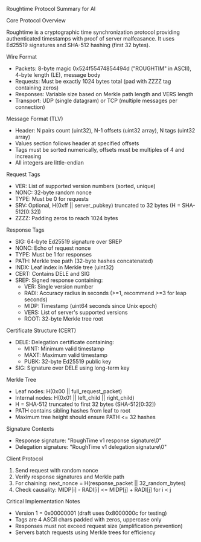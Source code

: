 Roughtime Protocol Summary for AI

Core Protocol Overview

Roughtime is a cryptographic time synchronization protocol providing authenticated timestamps with proof of server malfeasance. It uses Ed25519 signatures and SHA-512 hashing (first 32 bytes).

Wire Format

- Packets: 8-byte magic 0x524f55474854494d ("ROUGHTIM" in ASCII), 4-byte length (LE), message body
- Requests: Must be exactly 1024 bytes total (pad with ZZZZ tag containing zeros)
- Responses: Variable size based on Merkle path length and VERS length
- Transport: UDP (single datagram) or TCP (multiple messages per connection)

Message Format (TLV)

- Header: N pairs count (uint32), N-1 offsets (uint32 array), N tags (uint32 array)
- Values section follows header at specified offsets
- Tags must be sorted numerically, offsets must be multiples of 4 and increasing
- All integers are little-endian

Request Tags

- VER: List of supported version numbers (sorted, unique)
- NONC: 32-byte random nonce
- TYPE: Must be 0 for requests
- SRV: Optional, H(0xff || server_pubkey) truncated to 32 bytes (H = SHA-512[0:32])
- ZZZZ: Padding zeros to reach 1024 bytes

Response Tags

- SIG: 64-byte Ed25519 signature over SREP
- NONC: Echo of request nonce
- TYPE: Must be 1 for responses
- PATH: Merkle tree path (32-byte hashes concatenated)
- INDX: Leaf index in Merkle tree (uint32)
- CERT: Contains DELE and SIG
- SREP: Signed response containing:
  - VER: Single version number
  - RADI: Accuracy radius in seconds (>=1, recommend >=3 for leap seconds)
  - MIDP: Timestamp (uint64 seconds since Unix epoch)
  - VERS: List of server's supported versions
  - ROOT: 32-byte Merkle tree root

Certificate Structure (CERT)

- DELE: Delegation certificate containing:
  - MINT: Minimum valid timestamp
  - MAXT: Maximum valid timestamp
  - PUBK: 32-byte Ed25519 public key
- SIG: Signature over DELE using long-term key

Merkle Tree

- Leaf nodes: H(0x00 || full_request_packet)
- Internal nodes: H(0x01 || left_child || right_child)
- H = SHA-512 truncated to first 32 bytes (SHA-512[0:32])
- PATH contains sibling hashes from leaf to root
- Maximum tree height should ensure PATH <= 32 hashes

Signature Contexts

- Response signature: "RoughTime v1 response signature\0"
- Delegation signature: "RoughTime v1 delegation signature\0"

Client Protocol

1. Send request with random nonce
2. Verify response signatures and Merkle path
3. For chaining: next_nonce = H(response_packet || 32_random_bytes)
4. Check causality: MIDP[i] - RADI[i] <= MIDP[j] + RADI[j] for i < j

Critical Implementation Notes

- Version 1 = 0x00000001 (draft uses 0x8000000c for testing)
- Tags are 4 ASCII chars padded with zeros, uppercase only
- Responses must not exceed request size (amplification prevention)
- Servers batch requests using Merkle trees for efficiency

